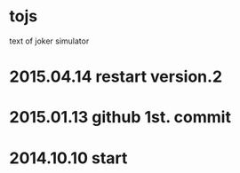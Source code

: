 # tojs
text of joker simulator

# 2015.04.14 restart version.2
# 2015.01.13 github 1st. commit
# 2014.10.10 start
